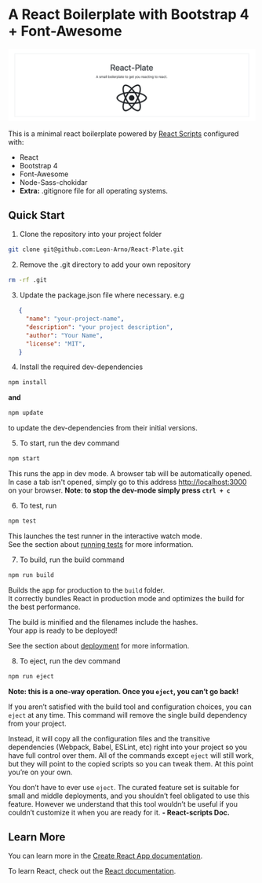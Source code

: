 # A React Boilerplate with Bootstrap 4 + Font-Awesome

![webshot](./webshot.png)

This is a minimal react boilerplate powered by [React Scripts](https://github.com/facebook/create-react-app/blob/master/packages/react-scripts/template/README.md) configured with:

- React
- Bootstrap 4
- Font-Awesome
- Node-Sass-chokidar
- **Extra:** .gitignore file for all operating systems.

## Quick Start

1. Clone the repository into your project folder

```bash
git clone git@github.com:Leon-Arno/React-Plate.git
```

2. Remove the .git directory to add your own repository

```bash
rm -rf .git
```

3. Update the package.json file where necessary.
   e.g

```JSON
   {
     "name": "your-project-name",
     "description": "your project description",
     "author": "Your Name",
     "license": "MIT",
   }
```

4. Install the required dev-dependencies

```bash
npm install
```

**and**

```bash
npm update
```

to update the dev-dependencies from their initial versions.

5. To start, run the dev command

```bash
npm start
```

This runs the app in dev mode. A browser tab will be automatically opened.<br>
In case a tab isn't opened, simply go to this address [http://localhost:3000](http://localhost:3000) on your browser.
**Note: to stop the dev-mode simply press `ctrl + c`**

6. To test, run

```bash
npm test
```

This launches the test runner in the interactive watch mode.<br>
See the section about [running tests](https://facebook.github.io/create-react-app/docs/running-tests) for more information.

7. To build, run the build command

```bash
npm run build
```

Builds the app for production to the `build` folder.<br>
It correctly bundles React in production mode and optimizes the build for the best performance.

The build is minified and the filenames include the hashes.<br>
Your app is ready to be deployed!

See the section about [deployment](https://facebook.github.io/create-react-app/docs/deployment) for more information.

8. To eject, run the dev command

```bash
npm run eject
```

**Note: this is a one-way operation. Once you `eject`, you can’t go back!**

If you aren’t satisfied with the build tool and configuration choices, you can `eject` at any time. This command will remove the single build dependency from your project.

Instead, it will copy all the configuration files and the transitive dependencies (Webpack, Babel, ESLint, etc) right into your project so you have full control over them. All of the commands except `eject` will still work, but they will point to the copied scripts so you can tweak them. At this point you’re on your own.

You don’t have to ever use `eject`. The curated feature set is suitable for small and middle deployments, and you shouldn’t feel obligated to use this feature. However we understand that this tool wouldn’t be useful if you couldn’t customize it when you are ready for it.
**- React-scripts Doc.**

## Learn More

You can learn more in the [Create React App documentation](https://facebook.github.io/create-react-app/docs/getting-started).

To learn React, check out the [React documentation](https://reactjs.org/).

